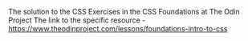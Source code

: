 The solution to the CSS Exercises in the CSS Foundations at The Odin Project
The link to the specific resource - https://www.theodinproject.com/lessons/foundations-intro-to-css
